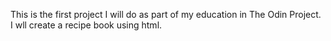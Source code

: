 This is the first project I will do as part of my education in The Odin Project. I wll create a recipe book using html.
